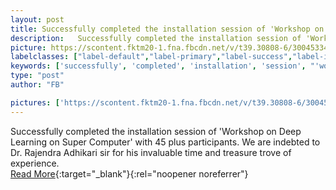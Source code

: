 ```yaml
---
layout: post
title: Successfully completed the installation session of 'Workshop on Deep Learning on Super Computer' with 45 plus participants.
description:   Successfully completed the installation session of 'Workshop on Deep Learning on Super Computer' with 45 plus participants. We are indebted to Dr. Rajendra Adhikari sir for his invaluable time and treasure trove of experience.  
picture: https://scontent.fktm20-1.fna.fbcdn.net/v/t39.30808-6/300453346_1074320039879051_2383798788201679783_n.png?stp=dst-png_p526x296&_nc_cat=104&cb=99be929b-59f725be&ccb=1-7&_nc_sid=730e14&_nc_ohc=KZhWZErjV5IAX8lwDpB&_nc_ht=scontent.fktm20-1.fna&oh=00_AfD596XxfQlBGyD5VAThXJ8LmBxhzHPqftZaVHKPe1Yahw&oe=64909170
labelclasses: ["label-default","label-primary","label-success","label-info","label-warning","label-danger"]
keywords: ['successfully', 'completed', 'installation', 'session', "'workshop"]
type: "post"
author: "FB"

pictures: ['https://scontent.fktm20-1.fna.fbcdn.net/v/t39.30808-6/300453346_1074320039879051_2383798788201679783_n.png?stp=dst-png_p526x296&_nc_cat=104&cb=99be929b-59f725be&ccb=1-7&_nc_sid=730e14&_nc_ohc=KZhWZErjV5IAX8lwDpB&_nc_ht=scontent.fktm20-1.fna&oh=00_AfD596XxfQlBGyD5VAThXJ8LmBxhzHPqftZaVHKPe1Yahw&oe=64909170', 'https://scontent.fktm20-1.fna.fbcdn.net/v/t39.30808-6/300457735_1074320716545650_7836875104114701731_n.png?stp=dst-png_p180x540&_nc_cat=101&cb=99be929b-59f725be&ccb=1-7&_nc_sid=730e14&_nc_ohc=WRkLpLSs6qYAX-V8hSK&_nc_ht=scontent.fktm20-1.fna&oh=00_AfB98SOmpb9YtQKXUrZdzevo-5J2CFJRS4SXk7fQCVLyOQ&oe=64910619', 'https://scontent.fktm20-1.fna.fbcdn.net/v/t39.30808-6/300425573_1074324406545281_1421350071948679821_n.png?stp=dst-png_p180x540&_nc_cat=110&cb=99be929b-59f725be&ccb=1-7&_nc_sid=730e14&_nc_ohc=Qxndx-MBLYwAX-etDY1&_nc_ht=scontent.fktm20-1.fna&oh=00_AfANTQsOWMzLoJ_AThnTsvDq5_Pz7lnXdbsvc0zUiGjepQ&oe=6491153D']
---
```

  Successfully completed the installation session of 'Workshop on Deep Learning on Super Computer' with 45 plus participants. We are indebted to Dr. Rajendra Adhikari sir for his invaluable time and treasure trove of experience.  <br>[Read More](#){:target="_blank"}{:rel="noopener noreferrer"}